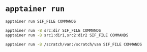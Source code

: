 # `apptainer run`

```bash
apptainer run SIF_FILE COMMANDS
```

```bash
apptainer run -B src:dir SIF_FILE COMMANDS
apptainer run -B src1:dir1,src2:dir2 SIF_FILE COMMANDS

apptainer run -B /scratch/van:/scratch/van SIF_FILE COMMANDS
```


